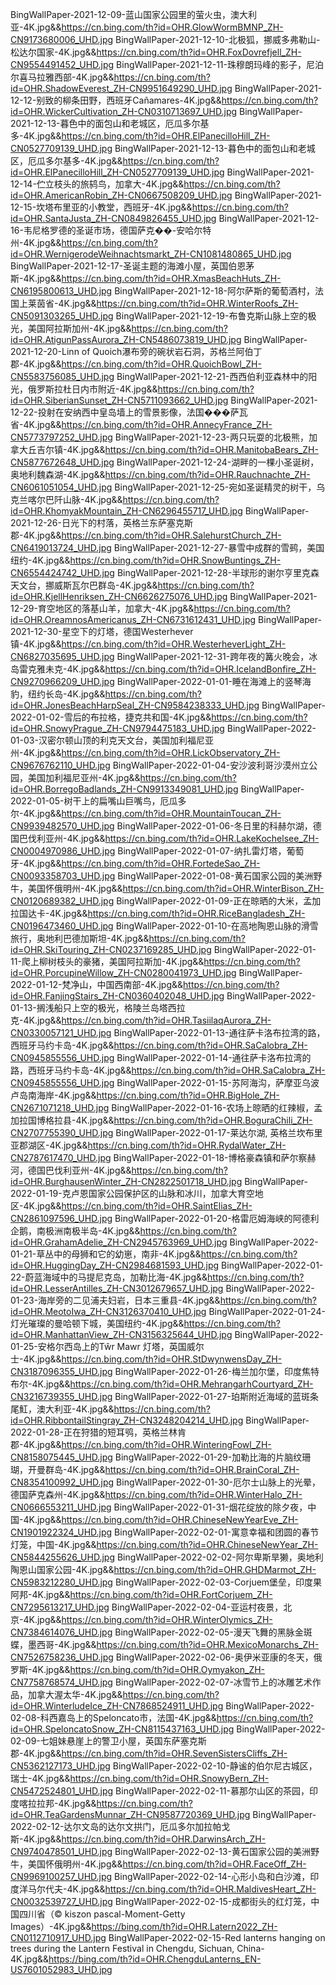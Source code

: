 BingWallPaper-2021-12-09-蓝山国家公园里的萤火虫，澳大利亚-4K.jpg&&https://cn.bing.com/th?id=OHR.GlowWormBMNP_ZH-CN9173680006_UHD.jpg
BingWallPaper-2021-12-10-北极狐，挪威多弗勒山-松达尔国家-4K.jpg&&https://cn.bing.com/th?id=OHR.FoxDovrefjell_ZH-CN9554491452_UHD.jpg
BingWallPaper-2021-12-11-珠穆朗玛峰的影子，尼泊尔喜马拉雅西部-4K.jpg&&https://cn.bing.com/th?id=OHR.ShadowEverest_ZH-CN9951649290_UHD.jpg
BingWallPaper-2021-12-12-别致的柳条田野，西班牙Cañamares-4K.jpg&&https://cn.bing.com/th?id=OHR.WickerCultivation_ZH-CN0310713697_UHD.jpg
BingWallPaper-2021-12-13-暮色中的面包山和老城区，厄瓜多尔基多-4K.jpg&&https://cn.bing.com/th?id=OHR.ElPanecilloHill_ZH-CN0527709139_UHD.jpg
BingWallPaper-2021-12-13-暮色中的面包山和老城区，厄瓜多尔基多-4K.jpg&&https://cn.bing.com/th?id=OHR.ElPanecilloHill_ZH-CN0527709139_UHD.jpg
BingWallPaper-2021-12-14-伫立枝头的旅鸫鸟，加拿大-4K.jpg&&https://cn.bing.com/th?id=OHR.AmericanRobin_ZH-CN0667508209_UHD.jpg
BingWallPaper-2021-12-15-坎塔布里亚的小教堂，西班牙-4K.jpg&&https://cn.bing.com/th?id=OHR.SantaJusta_ZH-CN0849826455_UHD.jpg
BingWallPaper-2021-12-16-韦尼格罗德的圣诞市场，德国萨克��-安哈尔特州-4K.jpg&&https://cn.bing.com/th?id=OHR.WernigerodeWeihnachtsmarkt_ZH-CN1081480865_UHD.jpg
BingWallPaper-2021-12-17-圣诞主题的海滩小屋，英国伯恩茅斯-4K.jpg&&https://cn.bing.com/th?id=OHR.XmasBeachHuts_ZH-CN6195800613_UHD.jpg
BingWallPaper-2021-12-18-阿尔萨斯的葡萄酒村，法国上莱茵省-4K.jpg&&https://cn.bing.com/th?id=OHR.WinterRoofs_ZH-CN5091303265_UHD.jpg
BingWallPaper-2021-12-19-布鲁克斯山脉上空的极光，美国阿拉斯加州-4K.jpg&&https://cn.bing.com/th?id=OHR.AtigunPassAurora_ZH-CN5486073819_UHD.jpg
BingWallPaper-2021-12-20-Linn of Quoich瀑布旁的碗状岩石洞，苏格兰阿伯丁郡-4K.jpg&&https://cn.bing.com/th?id=OHR.QuoichBowl_ZH-CN5583756085_UHD.jpg
BingWallPaper-2021-12-21-西西伯利亚森林中的阳光，俄罗斯拉杜日内市附近-4K.jpg&&https://cn.bing.com/th?id=OHR.SiberianSunset_ZH-CN5711093662_UHD.jpg
BingWallPaper-2021-12-22-投射在安纳西中皇岛墙上的雪景影像，法国���萨瓦省-4K.jpg&&https://cn.bing.com/th?id=OHR.AnnecyFrance_ZH-CN5773797252_UHD.jpg
BingWallPaper-2021-12-23-两只玩耍的北极熊，加拿大丘吉尔镇-4K.jpg&&https://cn.bing.com/th?id=OHR.ManitobaBears_ZH-CN5877672648_UHD.jpg
BingWallPaper-2021-12-24-湖畔的一棵小圣诞树，奥地利魏森湖-4K.jpg&&https://cn.bing.com/th?id=OHR.Rauchnachte_ZH-CN6061051054_UHD.jpg
BingWallPaper-2021-12-25-宛如圣诞精灵的树干，乌克兰喀尔巴阡山脉-4K.jpg&&https://cn.bing.com/th?id=OHR.KhomyakMountain_ZH-CN6296455717_UHD.jpg
BingWallPaper-2021-12-26-日光下的村落，英格兰东萨塞克斯郡-4K.jpg&&https://cn.bing.com/th?id=OHR.SalehurstChurch_ZH-CN6419013724_UHD.jpg
BingWallPaper-2021-12-27-暴雪中成群的雪鹀，美国纽约-4K.jpg&&https://cn.bing.com/th?id=OHR.SnowBuntings_ZH-CN6554424742_UHD.jpg
BingWallPaper-2021-12-28-半球形的谢尔亨里克森天文台，挪威斯瓦尔巴群岛-4K.jpg&&https://cn.bing.com/th?id=OHR.KjellHenriksen_ZH-CN6626275076_UHD.jpg
BingWallPaper-2021-12-29-育空地区的落基山羊，加拿大-4K.jpg&&https://cn.bing.com/th?id=OHR.OreamnosAmericanus_ZH-CN6731612431_UHD.jpg
BingWallPaper-2021-12-30-星空下的灯塔，德国Westerhever镇-4K.jpg&&https://cn.bing.com/th?id=OHR.WesterheverLight_ZH-CN6827035695_UHD.jpg
BingWallPaper-2021-12-31-跨年夜的篝火晚会，冰岛雷克雅未克-4K.jpg&&https://cn.bing.com/th?id=OHR.IcelandBonfire_ZH-CN9270966209_UHD.jpg
BingWallPaper-2022-01-01-睡在海滩上的竖琴海豹，纽约长岛-4K.jpg&&https://cn.bing.com/th?id=OHR.JonesBeachHarpSeal_ZH-CN9584238333_UHD.jpg
BingWallPaper-2022-01-02-雪后的布拉格，捷克共和国-4K.jpg&&https://cn.bing.com/th?id=OHR.SnowyPrague_ZH-CN9794475183_UHD.jpg
BingWallPaper-2022-01-03-汉密尔顿山顶的利克天文台，美国加利福尼亚州-4K.jpg&&https://cn.bing.com/th?id=OHR.LickObservatory_ZH-CN9676762110_UHD.jpg
BingWallPaper-2022-01-04-安沙波利哥沙漠州立公园，美国加利福尼亚州-4K.jpg&&https://cn.bing.com/th?id=OHR.BorregoBadlands_ZH-CN9913349081_UHD.jpg
BingWallPaper-2022-01-05-树干上的扁嘴山巨嘴鸟，厄瓜多尔-4K.jpg&&https://cn.bing.com/th?id=OHR.MountainToucan_ZH-CN9939482570_UHD.jpg
BingWallPaper-2022-01-06-冬日里的科赫尔湖，德国巴伐利亚州-4K.jpg&&https://cn.bing.com/th?id=OHR.LakeKochelsee_ZH-CN0004970986_UHD.jpg
BingWallPaper-2022-01-07-纳扎雷灯塔，葡萄牙-4K.jpg&&https://cn.bing.com/th?id=OHR.FortedeSao_ZH-CN0093358703_UHD.jpg
BingWallPaper-2022-01-08-黄石国家公园的美洲野牛，美国怀俄明州-4K.jpg&&https://cn.bing.com/th?id=OHR.WinterBison_ZH-CN0120689382_UHD.jpg
BingWallPaper-2022-01-09-正在晾晒的大米，孟加拉国达卡-4K.jpg&&https://cn.bing.com/th?id=OHR.RiceBangladesh_ZH-CN0196473460_UHD.jpg
BingWallPaper-2022-01-10-在高地陶恩山脉的滑雪旅行，奥地利巴德加斯坦-4K.jpg&&https://cn.bing.com/th?id=OHR.SkiTouring_ZH-CN0237169285_UHD.jpg
BingWallPaper-2022-01-11-爬上柳树枝头的豪猪，美国阿拉斯加-4K.jpg&&https://cn.bing.com/th?id=OHR.PorcupineWillow_ZH-CN0280041973_UHD.jpg
BingWallPaper-2022-01-12-梵净山，中国西南部-4K.jpg&&https://cn.bing.com/th?id=OHR.FanjingStairs_ZH-CN0360402048_UHD.jpg
BingWallPaper-2022-01-13-搁浅船只上空的极光，格陵兰岛塔西拉克-4K.jpg&&https://cn.bing.com/th?id=OHR.TasiilaqAurora_ZH-CN0330057121_UHD.jpg
BingWallPaper-2022-01-13-通往萨卡洛布拉湾的路，西班牙马约卡岛-4K.jpg&&https://cn.bing.com/th?id=OHR.SaCalobra_ZH-CN0945855556_UHD.jpg
BingWallPaper-2022-01-14-通往萨卡洛布拉湾的路，西班牙马约卡岛-4K.jpg&&https://cn.bing.com/th?id=OHR.SaCalobra_ZH-CN0945855556_UHD.jpg
BingWallPaper-2022-01-15-苏阿海沟，萨摩亚乌波卢岛南海岸-4K.jpg&&https://cn.bing.com/th?id=OHR.BigHole_ZH-CN2671071218_UHD.jpg
BingWallPaper-2022-01-16-农场上晾晒的红辣椒，孟加拉国博格拉县-4K.jpg&&https://cn.bing.com/th?id=OHR.BoguraChili_ZH-CN2707755390_UHD.jpg
BingWallPaper-2022-01-17-莱达尔湖, 英格兰坎布里亚郡湖区-4K.jpg&&https://cn.bing.com/th?id=OHR.RydalWater_ZH-CN2787617470_UHD.jpg
BingWallPaper-2022-01-18-博格豪森镇和萨尔察赫河，德国巴伐利亚州-4K.jpg&&https://cn.bing.com/th?id=OHR.BurghausenWinter_ZH-CN2822501718_UHD.jpg
BingWallPaper-2022-01-19-克卢恩国家公园保护区的山脉和冰川，加拿大育空地区-4K.jpg&&https://cn.bing.com/th?id=OHR.SaintElias_ZH-CN2861097596_UHD.jpg
BingWallPaper-2022-01-20-格雷厄姆海峡的阿德利企鹅，南极洲南极半岛-4K.jpg&&https://cn.bing.com/th?id=OHR.GrahamAdelie_ZH-CN2945763969_UHD.jpg
BingWallPaper-2022-01-21-草丛中的母狮和它的幼崽，南非-4K.jpg&&https://cn.bing.com/th?id=OHR.HuggingDay_ZH-CN2984681593_UHD.jpg
BingWallPaper-2022-01-22-蔚蓝海域中的马提尼克岛，加勒比海-4K.jpg&&https://cn.bing.com/th?id=OHR.LesserAntilles_ZH-CN3012679657_UHD.jpg
BingWallPaper-2022-01-23-海岸旁的二见浦夫妇岩，日本三重县-4K.jpg&&https://cn.bing.com/th?id=OHR.MeotoIwa_ZH-CN3126370410_UHD.jpg
BingWallPaper-2022-01-24-灯光璀璨的曼哈顿下城，美国纽约-4K.jpg&&https://cn.bing.com/th?id=OHR.ManhattanView_ZH-CN3156325644_UHD.jpg
BingWallPaper-2022-01-25-安格尔西岛上的Tŵr Mawr 灯塔，英国威尔士-4K.jpg&&https://cn.bing.com/th?id=OHR.StDwynwensDay_ZH-CN3187096355_UHD.jpg
BingWallPaper-2022-01-26-梅兰加尔堡，印度焦特布尔-4K.jpg&&https://cn.bing.com/th?id=OHR.MehrangarhCourtyard_ZH-CN3216739355_UHD.jpg
BingWallPaper-2022-01-27-珀斯附近海域的蓝斑条尾魟，澳大利亚-4K.jpg&&https://cn.bing.com/th?id=OHR.RibbontailStingray_ZH-CN3248204214_UHD.jpg
BingWallPaper-2022-01-28-正在狩猎的短耳鸮，英格兰林肯郡-4K.jpg&&https://cn.bing.com/th?id=OHR.WinteringFowl_ZH-CN8158075445_UHD.jpg
BingWallPaper-2022-01-29-加勒比海的片脑纹珊瑚，开曼群岛-4K.jpg&&https://cn.bing.com/th?id=OHR.BrainCoral_ZH-CN8354100992_UHD.jpg
BingWallPaper-2022-01-30-厄尔士山脉上的光晕，德国萨克森州-4K.jpg&&https://cn.bing.com/th?id=OHR.WinterHalo_ZH-CN0666553211_UHD.jpg
BingWallPaper-2022-01-31-烟花绽放的除夕夜，中国-4K.jpg&&https://cn.bing.com/th?id=OHR.ChineseNewYearEve_ZH-CN1901922324_UHD.jpg
BingWallPaper-2022-02-01-寓意幸福和团圆的春节灯笼，中国-4K.jpg&&https://cn.bing.com/th?id=OHR.ChineseNewYear_ZH-CN5844255626_UHD.jpg
BingWallPaper-2022-02-02-阿尔卑斯旱獭，奥地利陶恩山国家公园-4K.jpg&&https://cn.bing.com/th?id=OHR.GHDMarmot_ZH-CN5983212280_UHD.jpg
BingWallPaper-2022-02-03-Corjuem堡垒，印度果阿邦-4K.jpg&&https://cn.bing.com/th?id=OHR.FortCorjuem_ZH-CN7295613217_UHD.jpg
BingWallPaper-2022-02-04-亚运村夜景，北京-4K.jpg&&https://cn.bing.com/th?id=OHR.WinterOlymics_ZH-CN7384614076_UHD.jpg
BingWallPaper-2022-02-05-漫天飞舞的黑脉金斑蝶，墨西哥-4K.jpg&&https://cn.bing.com/th?id=OHR.MexicoMonarchs_ZH-CN7526758236_UHD.jpg
BingWallPaper-2022-02-06-奥伊米亚康的冬天，俄罗斯-4K.jpg&&https://cn.bing.com/th?id=OHR.Oymyakon_ZH-CN7758768574_UHD.jpg
BingWallPaper-2022-02-07-冰雪节上的冰雕艺术作品，加拿大渥太华-4K.jpg&&https://cn.bing.com/th?id=OHR.WinterludeIce_ZH-CN7868524911_UHD.jpg
BingWallPaper-2022-02-08-科西嘉岛上的Speloncato市，法国-4K.jpg&&https://cn.bing.com/th?id=OHR.SpeloncatoSnow_ZH-CN8115437163_UHD.jpg
BingWallPaper-2022-02-09-七姐妹悬崖上的警卫小屋，英国东萨塞克斯郡-4K.jpg&&https://cn.bing.com/th?id=OHR.SevenSistersCliffs_ZH-CN5362127173_UHD.jpg
BingWallPaper-2022-02-10-静谧的伯尔尼古城区，瑞士-4K.jpg&&https://cn.bing.com/th?id=OHR.SnowyBern_ZH-CN5472524801_UHD.jpg
BingWallPaper-2022-02-11-慕那尔山区的茶园，印度喀拉拉邦-4K.jpg&&https://cn.bing.com/th?id=OHR.TeaGardensMunnar_ZH-CN9587720369_UHD.jpg
BingWallPaper-2022-02-12-达尔文岛的达尔文拱门，厄瓜多尔加拉帕戈斯-4K.jpg&&https://cn.bing.com/th?id=OHR.DarwinsArch_ZH-CN9740478501_UHD.jpg
BingWallPaper-2022-02-13-黄石国家公园的美洲野牛，美国怀俄明州-4K.jpg&&https://cn.bing.com/th?id=OHR.FaceOff_ZH-CN9969100257_UHD.jpg
BingWallPaper-2022-02-14-心形小岛和白沙滩，印度洋马尔代夫-4K.jpg&&https://cn.bing.com/th?id=OHR.MaldivesHeart_ZH-CN0032539727_UHD.jpg
BingWallPaper-2022-02-15-成都街头的红灯笼，中国四川省（© kiszon pascal-Moment-Getty Images）-4K.jpg&&https://bing.com/th?id=OHR.Latern2022_ZH-CN0112710917_UHD.jpg
BingWallPaper-2022-02-15-Red lanterns hanging on trees during the Lantern Festival in Chengdu, Sichuan, China-4K.jpg&&https://bing.com/th?id=OHR.ChengduLanterns_EN-US7601052983_UHD.jpg
